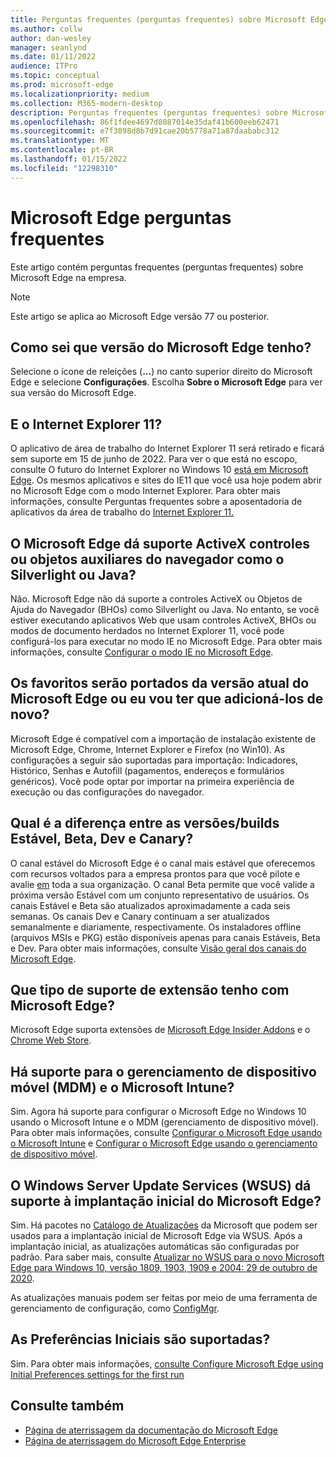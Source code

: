 ```yaml
---
title: Perguntas frequentes (perguntas frequentes) sobre Microsoft Edge na empresa
ms.author: collw
author: dan-wesley
manager: seanlynd
ms.date: 01/11/2022
audience: ITPro
ms.topic: conceptual
ms.prod: microsoft-edge
ms.localizationpriority: medium
ms.collection: M365-modern-desktop
description: Perguntas frequentes (perguntas frequentes) sobre Microsoft Edge na empresa
ms.openlocfilehash: 86f1fdee4697d8087014e35daf41b600eeb62471
ms.sourcegitcommit: e7f3098d8b7d91cae20b5778a71a87daababc312
ms.translationtype: MT
ms.contentlocale: pt-BR
ms.lasthandoff: 01/15/2022
ms.locfileid: "12298310"
---
```

# <a name="microsoft-edge-frequently-asked-questions"></a>Microsoft Edge perguntas frequentes

Este artigo contém perguntas frequentes (perguntas frequentes) sobre Microsoft Edge na empresa.

> [!NOTE]
> Este artigo se aplica ao Microsoft Edge versão 77 ou posterior.

## <a name="how-do-i-know-which-version-of-microsoft-edge-i-have"></a>Como sei que versão do Microsoft Edge tenho?

Selecione o ícone de releições (**...**) no canto superior direito do Microsoft Edge e selecione **Configurações**. Escolha **Sobre o Microsoft Edge** para ver sua versão do Microsoft Edge.

## <a name="what-about-internet-explorer-11"></a>E o Internet Explorer 11?

O aplicativo de área de trabalho do Internet Explorer 11 será retirado e ficará sem suporte em 15 de junho de 2022. Para ver o que está no escopo, consulte O futuro do Internet Explorer no Windows 10 [está em Microsoft Edge](https://blogs.windows.com/windowsexperience/2021/05/19/the-future-of-internet-explorer-on-windows-10-is-in-microsoft-edge/). Os mesmos aplicativos e sites do IE11 que você usa hoje podem abrir no Microsoft Edge com o modo Internet Explorer. Para obter mais informações, consulte Perguntas frequentes sobre a aposentadoria de aplicativos da área de trabalho do [Internet Explorer 11.](https://techcommunity.microsoft.com/t5/windows-it-pro-blog/internet-explorer-11-desktop-app-retirement-faq/ba-p/2366549)

## <a name="does-microsoft-edge-support-activex-controls-or-browser-helper-objects-like-silverlight-or-java"></a>O Microsoft Edge dá suporte ActiveX controles ou objetos auxiliares do navegador como o Silverlight ou Java?

Não. Microsoft Edge não dá suporte a controles ActiveX ou Objetos de Ajuda do Navegador (BHOs) como Silverlight ou Java. No entanto, se você estiver executando aplicativos Web que usam controles ActiveX, BHOs ou modos de documento herdados no Internet Explorer 11, você pode configurá-los para executar no modo IE no Microsoft Edge. Para obter mais informações, consulte [Configurar o modo IE no Microsoft Edge](./edge-ie-mode.md).

## <a name="will-favorites-be-ported-over-from-the-current-version-of-microsoft-edge-or-will-i-have-to-re-add-them"></a>Os favoritos serão portados da versão atual do Microsoft Edge ou eu vou ter que adicioná-los de novo?

Microsoft Edge é compatível com a importação de instalação existente de Microsoft Edge, Chrome, Internet Explorer e Firefox (no Win10). As configurações a seguir são suportadas para importação: Indicadores, Histórico, Senhas e Autofill (pagamentos, endereços e formulários genéricos). Você pode optar por importar na primeira experiência de execução ou das configurações do navegador.

## <a name="whats-the-difference-between-the-stable-beta-dev-and-canary-channelsbuilds"></a>Qual é a diferença entre as versões/builds Estável, Beta, Dev e Canary?

O canal estável do Microsoft Edge é o canal mais estável que oferecemos com recursos voltados para a empresa prontos para que você pilote e avalie [em](https://aka.ms/EdgeEnterprise) toda a sua organização. O canal Beta permite que você valide a próxima versão Estável com um conjunto representativo de usuários. Os canais Estável e Beta são atualizados aproximadamente a cada seis semanas. Os canais Dev e Canary continuam a ser atualizados semanalmente e diariamente, respectivamente. Os instaladores offline (arquivos MSIs e PKG) estão disponíveis apenas para canais Estáveis, Beta e Dev. Para obter mais informações, consulte [Visão geral dos canais do Microsoft Edge](./microsoft-edge-channels.md).

## <a name="what-kind-of-extension-support-do-i-have-with-microsoft-edge"></a>Que tipo de suporte de extensão tenho com Microsoft Edge?

Microsoft Edge suporta extensões de [Microsoft Edge Insider Addons](https://go.microsoft.com/fwlink/?linkid=2081222) e o [Chrome Web Store](https://go.microsoft.com/fwlink/?linkid=2072338).

## <a name="do-you-support-mobile-device-management-mdm-and-microsoft-intune"></a>Há suporte para o gerenciamento de dispositivo móvel (MDM) e o Microsoft Intune?

Sim. Agora há suporte para configurar o Microsoft Edge no Windows 10 usando o Microsoft Intune e o MDM (gerenciamento de dispositivo móvel). Para obter mais informações, consulte [Configurar o Microsoft Edge usando o Microsoft Intune](./configure-edge-with-intune.md) e [Configurar o Microsoft Edge usando o gerenciamento de dispositivo móvel](./configure-edge-with-mdm.md).

## <a name="does-windows-server-update-services-wsus-support-the-initial-deployment-of-microsoft-edge"></a>O Windows Server Update Services (WSUS) dá suporte à implantação inicial do Microsoft Edge?

Sim. Há pacotes no [Catálogo de Atualizações](https://www.catalog.update.microsoft.com/Search.aspx?q=the%20new%20microsoft%20edge%20for%20windows) da Microsoft que podem ser usados para a implantação inicial de Microsoft Edge via WSUS. Após a implantação inicial, as atualizações automáticas são configuradas por padrão. Para saber mais, consulte [Atualizar no WSUS para o novo Microsoft Edge para Windows 10, versão 1809, 1903, 1909 e 2004: 29 de outubro de 2020](https://support.microsoft.com/help/4584642/update-in-wsus-for-the-new-microsoft-edge).

 As atualizações manuais podem ser feitas por meio de uma ferramenta de gerenciamento de configuração, como [ConfigMgr](/configmgr/apps/deploy-use/deploy-edge?bc=https%3a%2f%2fdocs.microsoft.com%2fDeployEdge%2fbreadcrumb%2ftoc.json&toc=https%3a%2f%2fdocs.microsoft.com%2fDeployEdge%2ftoc.json).

## <a name="are-initial-preferences-supported"></a>As Preferências Iniciais são suportadas?

Sim. Para obter mais informações, [consulte Configure Microsoft Edge using Initial Preferences settings for the first run](./initial-preferences-support-on-microsoft-edge-browser.md)

## <a name="see-also"></a>Consulte também

- [Página de aterrissagem da documentação do Microsoft Edge](./index.yml)
- [Página de aterrissagem do Microsoft Edge Enterprise](https://aka.ms/EdgeEnterprise)
  